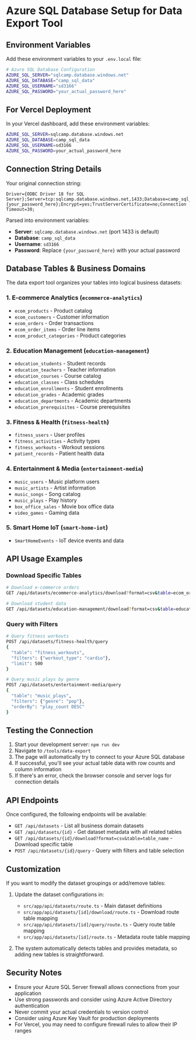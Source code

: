 # Azure SQL Database Setup for Data Export Tool

## Environment Variables

Add these environment variables to your `.env.local` file:

```bash
# Azure SQL Database Configuration
AZURE_SQL_SERVER="sqlcamp.database.windows.net"
AZURE_SQL_DATABASE="camp_sql_data"
AZURE_SQL_USERNAME="sd3166"
AZURE_SQL_PASSWORD="your_actual_password_here"
```

## For Vercel Deployment

In your Vercel dashboard, add these environment variables:

```bash
AZURE_SQL_SERVER=sqlcamp.database.windows.net
AZURE_SQL_DATABASE=camp_sql_data
AZURE_SQL_USERNAME=sd3166
AZURE_SQL_PASSWORD=your_actual_password_here
```

## Connection String Details

Your original connection string:
```
Driver={ODBC Driver 18 for SQL Server};Server=tcp:sqlcamp.database.windows.net,1433;Database=camp_sql_data;Uid=sd3166;Pwd={your_password_here};Encrypt=yes;TrustServerCertificate=no;Connection Timeout=30;
```

Parsed into environment variables:
- **Server**: `sqlcamp.database.windows.net` (port 1433 is default)
- **Database**: `camp_sql_data`
- **Username**: `sd3166`
- **Password**: Replace `{your_password_here}` with your actual password

## Database Tables & Business Domains

The data export tool organizes your tables into logical business datasets:

### 1. **E-commerce Analytics** (`ecommerce-analytics`)
- `ecom_products` - Product catalog
- `ecom_customers` - Customer information  
- `ecom_orders` - Order transactions
- `ecom_order_items` - Order line items
- `ecom_product_categories` - Product categories

### 2. **Education Management** (`education-management`)
- `education_students` - Student records
- `education_teachers` - Teacher information
- `education_courses` - Course catalog
- `education_classes` - Class schedules
- `education_enrollments` - Student enrollments
- `education_grades` - Academic grades
- `education_departments` - Academic departments
- `education_prerequisites` - Course prerequisites

### 3. **Fitness & Health** (`fitness-health`)
- `fitness_users` - User profiles
- `fitness_activities` - Activity types
- `fitness_workouts` - Workout sessions
- `patient_records` - Patient health data

### 4. **Entertainment & Media** (`entertainment-media`)
- `music_users` - Music platform users
- `music_artists` - Artist information
- `music_songs` - Song catalog
- `music_plays` - Play history
- `box_office_sales` - Movie box office data
- `video_games` - Gaming data

### 5. **Smart Home IoT** (`smart-home-iot`)
- `SmartHomeEvents` - IoT device events and data

## API Usage Examples

### Download Specific Tables
```bash
# Download e-commerce orders
GET /api/datasets/ecommerce-analytics/download?format=csv&table=ecom_orders

# Download student data
GET /api/datasets/education-management/download?format=csv&table=education_students
```

### Query with Filters
```bash
# Query fitness workouts
POST /api/datasets/fitness-health/query
{
  "table": "fitness_workouts",
  "filters": {"workout_type": "cardio"},
  "limit": 500
}

# Query music plays by genre
POST /api/datasets/entertainment-media/query
{
  "table": "music_plays", 
  "filters": {"genre": "pop"},
  "orderBy": "play_count DESC"
}
```

## Testing the Connection

1. Start your development server: `npm run dev`
2. Navigate to `/tools/data-export`
3. The page will automatically try to connect to your Azure SQL database
4. If successful, you'll see your actual table data with row counts and column information
5. If there's an error, check the browser console and server logs for connection details

## API Endpoints

Once configured, the following endpoints will be available:

- `GET /api/datasets` - List all business domain datasets
- `GET /api/datasets/{id}` - Get dataset metadata with all related tables
- `GET /api/datasets/{id}/download?format=csv&table=table_name` - Download specific table
- `POST /api/datasets/{id}/query` - Query with filters and table selection

## Customization

If you want to modify the dataset groupings or add/remove tables:

1. Update the dataset configurations in:
   - `src/app/api/datasets/route.ts` - Main dataset definitions
   - `src/app/api/datasets/[id]/download/route.ts` - Download route table mapping
   - `src/app/api/datasets/[id]/query/route.ts` - Query route table mapping
   - `src/app/api/datasets/[id]/route.ts` - Metadata route table mapping

2. The system automatically detects tables and provides metadata, so adding new tables is straightforward.

## Security Notes

- Ensure your Azure SQL Server firewall allows connections from your application
- Use strong passwords and consider using Azure Active Directory authentication
- Never commit your actual credentials to version control
- Consider using Azure Key Vault for production deployments
- For Vercel, you may need to configure firewall rules to allow their IP ranges 